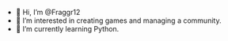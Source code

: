 - 👋 Hi, I’m @Fraggr12
- 👀 I’m interested in creating games and managing a community.
- 🌱 I’m currently learning Python.
